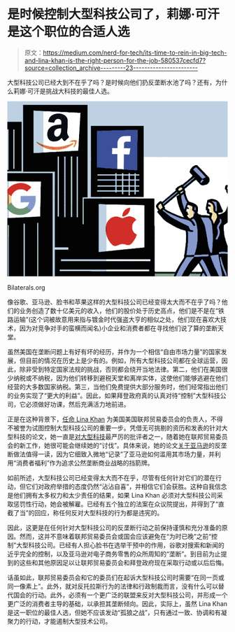 # 是时候控制大型科技公司了，莉娜·可汗是这个职位的合适人选

> 原文：<https://medium.com/nerd-for-tech/its-time-to-rein-in-big-tech-and-lina-khan-is-the-right-person-for-the-job-580537cecfd7?source=collection_archive---------23----------------------->

大型科技公司已经大到不在乎了吗？是时候向他们扔反垄断水池了吗？还有，为什么莉娜·可汗是挑战大科技的最佳人选。

![](img/a59bbe25da563736f8d14813bcbcb2dc.png)

Bilaterals.org

像谷歌、亚马逊、脸书和苹果这样的大型科技公司已经变得太大而不在乎了吗？他们的业务创造了数十亿美元的收入，他们的股价处于历史高点，他们是不是在“铁路运输”(这个词被故意用来指与镀金时代强盗大亨的相似之处，他们现在喜欢大技术，因为对竞争对手的蛮横而闻名)小企业和消费者都在寻找他们说了算的垄断天堂。

虽然美国在垄断问题上有好有坏的经历，并作为一个相信“自由市场力量”的国家发展，但目前的情况在历史上是少有的。例如，所有大型科技公司都在全球运营，因此，除非受到特定国家法规的挑战，否则都会绕开当地法律。第二，他们在美国很少纳税或不纳税，因为他们转移到避税天堂和离岸实体，这使他们能够逃避在他们经营的大多数国家纳税。第三，当他们免费提供大部分服务时，他们经常指出他们的业务实现了“更大的利益”。因此，如果拜登政府真的认真对待“控制”大型科技公司，它必须做好功课，然后充满活力地前进。

正是在这种背景下，[任命 Lina Khan](https://www.bbc.com/news/technology-57501579) 为美国美国联邦贸易委员会的负责人，不得不被誉为试图控制大型科技公司的重要一步。凭借无可挑剔的资历和发表的针对大型科技的论文，她一直是[对大型科技](https://www.nytimes.com/2021/06/16/technology/lina-khan-big-tech.html)最严厉的批评者之一，随着她在联邦贸易委员会的新工作，她很可能会继续她的“讨伐”。具体来说，她的论文[关于亚马逊](https://www.yalelawjournal.org/note/amazons-antitrust-paradox)的反垄断做法值得一读，因为它细致入微地“记录”了亚马逊如何滥用其市场力量，并利用“消费者福利”作为追求公然垄断商业战略的挡箭牌。

如前所述，大型科技公司已经变得太大而不在乎，尽管有任何针对它们的潜在行动，但它们对政府举措的态度仍然“沾沾自喜”，并相信它们会获胜。这种自我信念是他们拥有太多权力和太少责任的结果，如果 Lina Khan 必须对大型科技公司采取惩罚性行动，她会被解雇。已经有五个独立的法案在众议院提出，并得到了“直截了当”的回应，称任何反对大型科技的行为都是违宪的。

因此，这更是在任何针对大型科技公司的反垄断行动之前保持谨慎和充分准备的原因。然而，这并不意味着联邦贸易委员会或国会应该避免在“为时已晚”之前“控制”大型科技公司。已经有人担心脸书在选举干预中的作用，谷歌对搜索和新闻的近乎完全的控制，以及亚马逊对电子商务零售的众所周知的“垄断”。到目前为止提到的这些和其他原因足以让联邦贸易委员会和拜登政府现在采取行动或以后后悔。

话虽如此，联邦贸易委员会和它的委员们在起诉大型科技公司时需要“在同一页或同一像素上”。此外，就对反托拉斯行为的法律和行政制裁而言，没有什么可以替代国会的行动。此外，必须有一个更广泛的联盟来反对大型科技公司，并形成一个更广泛的消费者主导的基础，以承担其垄断倾向。因此，实际上，虽然 Lina Khan 是这一职位的最佳人选，但她不应该发动“孤狼之战”，只有通过一致、协调和有凝聚力的行动，才能遏制大型技术公司。